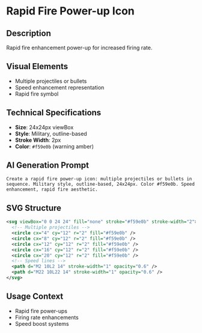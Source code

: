 # Rapid Fire Power-up Icon

## Description
Rapid fire enhancement power-up for increased firing rate.

## Visual Elements
- Multiple projectiles or bullets
- Speed enhancement representation
- Rapid fire symbol

## Technical Specifications
- **Size**: 24x24px viewBox
- **Style**: Military, outline-based
- **Stroke Width**: 2px
- **Color**: `#f59e0b` (warning amber)

## AI Generation Prompt
```
Create a rapid fire power-up icon: multiple projectiles or bullets in sequence. Military style, outline-based, 24x24px. Color #f59e0b. Speed enhancement, rapid fire aesthetic.
```

## SVG Structure
```svg
<svg viewBox="0 0 24 24" fill="none" stroke="#f59e0b" stroke-width="2">
  <!-- Multiple projectiles -->
  <circle cx="4" cy="12" r="2" fill="#f59e0b" />
  <circle cx="8" cy="12" r="2" fill="#f59e0b" />
  <circle cx="12" cy="12" r="2" fill="#f59e0b" />
  <circle cx="16" cy="12" r="2" fill="#f59e0b" />
  <circle cx="20" cy="12" r="2" fill="#f59e0b" />
  <!-- Speed lines -->
  <path d="M2 10L2 14" stroke-width="1" opacity="0.6" />
  <path d="M22 10L22 14" stroke-width="1" opacity="0.6" />
</svg>
```

## Usage Context
- Rapid fire power-ups
- Firing rate enhancements
- Speed boost systems
